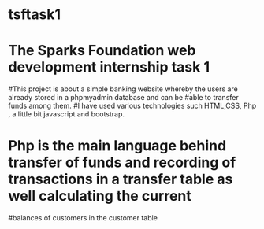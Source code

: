 # tsftask1
# The Sparks Foundation web development internship task 1
#This project is about a simple banking website whereby the users are already stored in a phpmyadmin database and can be 
#able to transfer funds among them.
#I have used various technologies such  HTML,CSS, Php , a little bit javascript and bootstrap.
# Php is the main language behind transfer of funds and recording of transactions in a transfer table as well calculating the current 
#balances of customers in the customer table
